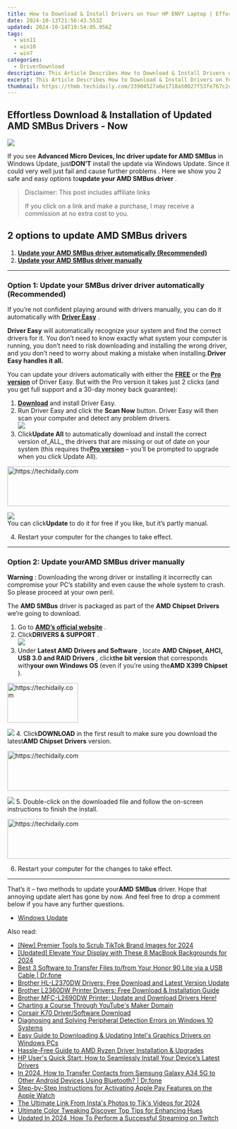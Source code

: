 ```yaml
---
title: How to Download & Install Drivers on Your HP ENVY Laptop | Effortless Guide!
date: 2024-10-13T21:56:43.553Z
updated: 2024-10-14T19:54:05.956Z
tags:
  - win11
  - win10
  - win7
categories:
  - DriverDownload
description: This Article Describes How to Download & Install Drivers on Your HP ENVY Laptop | Effortless Guide!
excerpt: This Article Describes How to Download & Install Drivers on Your HP ENVY Laptop | Effortless Guide!
thumbnail: https://thmb.techidaily.com/33904527a6e1718a50027f53fe767c2c1eedacdbdef4cb5558c43f077a848c48.jpg
---
```


## Effortless Download & Installation of Updated AMD SMBus Drivers - Now

![](https://images.drivereasy.com/wp-content/uploads/2018/07/img_5b56fa1540bd0.jpg)

 If you see **Advanced Micro Devices, Inc driver update for AMD SMBus** in Windows Update, just**DON’T** install the update via Windows Update. Since it could very well just fail and cause further problems . Here we show you 2 safe and easy options to**update your AMD SMBus driver** .

>  Disclaimer: This post includes affiliate links
>
>  If you click on a link and make a purchase, I may receive a commission at no extra cost to you.
>

## 2 options to update AMD SMBus drivers

1. **[Update your AMD SMBus driver automatically (Recommended)](https://www.drivereasy.com/knowledge/advanced-micro-devices-inc-driver-update-for-amd-smbus-solved/#O1)**
2. **[Update your AMD SMBus driver manually](https://tools.techidaily.com/drivereasy/download/)**

---

### Option 1: Update your **SMBus driver driver** automatically (Recommended)

 If you’re not confident playing around with drivers manually, you can do it automatically with **[Driver Easy](https://tools.techidaily.com/drivereasy/download/)**  .

**Driver Easy**   will automatically recognize your system and find the correct drivers for it. You don’t need to know exactly what system your computer is running, you don’t need to risk downloading and installing the wrong driver, and you don’t need to worry about making a mistake when installing.**Driver Easy handles it all.**

 You can update your drivers automatically with either the **[FREE](https://tools.techidaily.com/drivereasy/download/)** [](https://tools.techidaily.com/drivereasy/download/) or the **[Pro version](https://tools.techidaily.com/drivereasy/download/)**  of Driver Easy. But with the Pro version it takes just 2 clicks (and you get full support and a 30-day money back guarantee):

1. [**Download**](https://tools.techidaily.com/drivereasy/download/) and install Driver Easy.
2. Run Driver Easy and click the **Scan Now** button. Driver Easy will then scan your computer and detect any problem drivers.  
![](https://images.drivereasy.com/wp-content/uploads/2018/05/img_5afb955c3ee3c.jpg)
3. Click**Update All** to automatically download and install the correct version of_ALL_ the drivers that are missing or out of date on your system (this requires the[**Pro version**](https://tools.techidaily.com/drivereasy/download/) – you’ll be prompted to upgrade when you click Update All).  

<!-- affiliate ads begin -->
<a href="https://appsumo.8odi.net/c/5597632/2037335/7443" target="_top" id="2037335">
  <img src="//a.impactradius-go.com/display-ad/7443-2037335" border="0" alt="https://techidaily.com" width="728" height="90"/>
</a>
<img height="0" width="0" src="https://appsumo.8odi.net/i/5597632/2037335/7443" style="position:absolute;visibility:hidden;" border="0" />
<!-- affiliate ads end -->

![](https://images.drivereasy.com/wp-content/uploads/2018/07/img_5b3da218d4356.jpg)  
 You can click**Update** to do it for free if you like, but it’s partly manual.

4. Restart your computer for the changes to take effect.

---

### Option 2: Update your**AMD** **SMBus**  driver manually

**Warning** : Downloading the wrong driver or installing it incorrectly can compromise your PC’s stability and even cause the whole system to crash. So please proceed at your own peril.

 The **AMD SMBus** driver is packaged as part of the **AMD Chipset** **Drivers** we’re going to download.

1. Go to **[AMD’s official website](https://www.amd.com/en)**  .
2. Click**DRIVERS & SUPPORT** .  
![](https://images.drivereasy.com/wp-content/uploads/2018/06/img_5b174777cee5f.jpg)
3. Under **Latest AMD Drivers and Software** , locate **AMD Chipset, AHCI, USB 3.0 and RAID Drivers** , click**the bit version** that corresponds with**your own Windows OS** (even if you’re using the**AMD X399 Chipset** ).  

<!-- affiliate ads begin -->
<a href="https://review-au.sjv.io/c/5597632/2098700/14409" target="_top" id="2098700">
  <img src="//a.impactradius-go.com/display-ad/14409-2098700" border="0" alt="https://techidaily.com" width="160" height="90"/>
</a>
<img height="0" width="0" src="https://review-au.sjv.io/i/5597632/2098700/14409" style="position:absolute;visibility:hidden;" border="0" />
<!-- affiliate ads end -->

![](https://images.drivereasy.com/wp-content/uploads/2018/06/img_5b174e63eec18.png)
4. Click**DOWNLOAD** in the first result to make sure you download the latest**AMD Chipset** **Drivers** version.  

<!-- affiliate ads begin -->
<a href="https://appsumo.8odi.net/c/5597632/2100533/7443" target="_top" id="2100533">
  <img src="//a.impactradius-go.com/display-ad/7443-2100533" border="0" alt="https://techidaily.com" width="728" height="90"/>
</a>
<img height="0" width="0" src="https://appsumo.8odi.net/i/5597632/2100533/7443" style="position:absolute;visibility:hidden;" border="0" />
<!-- affiliate ads end -->

![](https://images.drivereasy.com/wp-content/uploads/2018/06/img_5b174cf9e1f05.png)
5. Double-click on the downloaded file and follow the on-screen instructions to finish the install.

<!-- affiliate ads begin -->
<a href="https://appsumo.8odi.net/c/5597632/2151864/7443" target="_top" id="2151864">
  <img src="//a.impactradius-go.com/display-ad/7443-2151864" border="0" alt="https://techidaily.com" width="600" height="90"/>
</a>
<img height="0" width="0" src="https://appsumo.8odi.net/i/5597632/2151864/7443" style="position:absolute;visibility:hidden;" border="0" />
<!-- affiliate ads end -->

6. Restart your computer for the changes to take effect.

---

 That’s it  – two methods to update your**AMD** **SMBus** driver. Hope that annoying update alert has gone by now. And feel free to drop a comment below if you have any further questions.

* [Windows Update](https://tools.techidaily.com/drivereasy/download/)

<ins class="adsbygoogle"
     style="display:block"
     data-ad-format="autorelaxed"
     data-ad-client="ca-pub-7571918770474297"
     data-ad-slot="1223367746"></ins>

<ins class="adsbygoogle"
     style="display:block"
     data-ad-client="ca-pub-7571918770474297"
     data-ad-slot="8358498916"
     data-ad-format="auto"
     data-full-width-responsive="true"></ins>

<span class="atpl-alsoreadstyle">Also read:</span>
<div><ul>
<li><a href="https://tiktok-video-recordings.techidaily.com/new-premier-tools-to-scrub-tiktok-brand-images-for-2024/"><u>[New] Premier Tools to Scrub TikTok Brand Images for 2024</u></a></li>
<li><a href="https://fox-http.techidaily.com/updated-elevate-your-display-with-these-8-macbook-backgrounds-for-2024/"><u>[Updated] Elevate Your Display with These 8 MacBook Backgrounds for 2024</u></a></li>
<li><a href="https://blog-min.techidaily.com/best-3-software-to-transfer-files-tofrom-your-honor-90-lite-via-a-usb-cable-drfone-by-drfone-transfer-from-android-transfer-from-android/"><u>Best 3 Software to Transfer Files to/from Your Honor 90 Lite via a USB Cable | Dr.fone</u></a></li>
<li><a href="https://win-amazing.techidaily.com/brother-hl-l2370dw-drivers-free-download-and-latest-version-update/"><u>Brother HL-L2370DW Drivers: Free Download and Latest Version Update</u></a></li>
<li><a href="https://win-amazing.techidaily.com/brother-l2360dw-printer-drivers-free-download-and-installation-guide/"><u>Brother L2360DW Printer Drivers: Free Download & Installation Guide</u></a></li>
<li><a href="https://win-amazing.techidaily.com/brother-mfc-l2690dw-printer-update-and-download-drivers-here/"><u>Brother MFC-L2690DW Printer: Update and Download Drivers Here!</u></a></li>
<li><a href="https://youtube-videos.techidaily.com/charting-a-course-through-youtubes-maker-domain/"><u>Charting a Course Through YouTube's Maker Domain</u></a></li>
<li><a href="https://win-amazing.techidaily.com/corsair-k70-driversoftware-download/"><u>Corsair K70 Driver/Software Download</u></a></li>
<li><a href="https://win-amazing.techidaily.com/diagnosing-and-solving-peripheral-detection-errors-on-windows-10-systems/"><u>Diagnosing and Solving Peripheral Detection Errors on Windows 10 Systems</u></a></li>
<li><a href="https://win-amazing.techidaily.com/easy-guide-to-downloading-and-updating-intels-graphics-drivers-on-windows-pcs/"><u>Easy Guide to Downloading & Updating Intel's Graphics Drivers on Windows PCs</u></a></li>
<li><a href="https://win-amazing.techidaily.com/hassle-free-guide-to-amd-ryzen-driver-installation-and-upgrades/"><u>Hassle-Free Guide to AMD Ryzen Driver Installation & Upgrades</u></a></li>
<li><a href="https://win-amazing.techidaily.com/hp-users-quick-start-how-to-seamlessly-install-your-devices-latest-drivers/"><u>HP User's Quick Start: How to Seamlessly Install Your Device’s Latest Drivers</u></a></li>
<li><a href="https://android-transfer.techidaily.com/in-2024-how-to-transfer-contacts-from-samsung-galaxy-a34-5g-to-other-android-devices-using-bluetooth-drfone-by-drfone-transfer-from-android-transfer-from-android/"><u>In 2024, How to Transfer Contacts from Samsung Galaxy A34 5G to Other Android Devices Using Bluetooth? | Dr.fone</u></a></li>
<li><a href="https://tech-recovery.techidaily.com/step-by-step-instructions-for-activating-apple-pay-features-on-the-apple-watch/"><u>Step-by-Step Instructions for Activating Apple Pay Features on the Apple Watch</u></a></li>
<li><a href="https://some-skills.techidaily.com/the-ultimate-link-from-instas-photos-to-tiks-videos-for-2024/"><u>The Ultimate Link From Insta's Photos to Tik's Videos for 2024</u></a></li>
<li><a href="https://extra-lessons.techidaily.com/ultimate-color-tweaking-discover-top-tips-for-enhancing-hues/"><u>Ultimate Color Tweaking Discover Top Tips for Enhancing Hues</u></a></li>
<li><a href="https://ai-live-streaming.techidaily.com/updated-in-2024-how-to-perform-a-successful-streaming-on-twitch/"><u>Updated In 2024, How To Perform a Successful Streaming on Twitch</u></a></li>
</ul></div>

